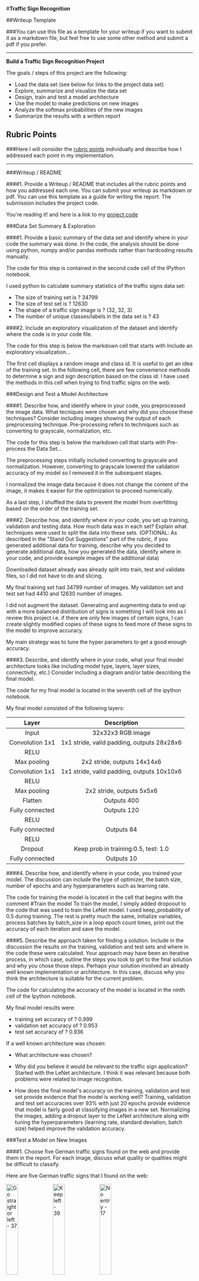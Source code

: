 #**Traffic Sign Recognition** 

##Writeup Template

###You can use this file as a template for your writeup if you want to submit it as a markdown file, but feel free to use some other method and submit a pdf if you prefer.

---

**Build a Traffic Sign Recognition Project**

The goals / steps of this project are the following:
* Load the data set (see below for links to the project data set)
* Explore, summarize and visualize the data set
* Design, train and test a model architecture
* Use the model to make predictions on new images
* Analyze the softmax probabilities of the new images
* Summarize the results with a written report


[//]: # (Image References)

[image1]: ./examples/visualization.jpg "Visualization"
[image2]: ./examples/grayscale.jpg "Grayscaling"
[image3]: ./examples/random_noise.jpg "Random Noise" 
[image5]: ./examples/placeholder.png "Traffic Sign 2"
[image6]: ./examples/placeholder.png "Traffic Sign 3"
[image7]: ./examples/placeholder.png "Traffic Sign 4"
[image8]: ./examples/placeholder.png "Traffic Sign 5"

## Rubric Points
###Here I will consider the [rubric points](https://review.udacity.com/#!/rubrics/481/view) individually and describe how I addressed each point in my implementation.  

---
###Writeup / README

####1. Provide a Writeup / README that includes all the rubric points and how you addressed each one. You can submit your writeup as markdown or pdf. You can use this template as a guide for writing the report. The submission includes the project code.

You're reading it! and here is a link to my [project code](https://github.com/asunar/CarND-Traffic-Sign-Classifier-Project/blob/master/Traffic_Sign_Classifier.ipynb)

###Data Set Summary & Exploration

####1. Provide a basic summary of the data set and identify where in your code the summary was done. In the code, the analysis should be done using python, numpy and/or pandas methods rather than hardcoding results manually.

The code for this step is contained in the second code cell of the IPython notebook.  

I used python to calculate summary statistics of the traffic
signs data set:

* The size of training set is ? 34799
* The size of test set is ? 12630
* The shape of a traffic sign image is ? (32, 32, 3)
* The number of unique classes/labels in the data set is ? 43

####2. Include an exploratory visualization of the dataset and identify where the code is in your code file.

The code for this step is below the markdown cell that starts with Include an exploratory visualization...

The first cell displays a random image and class id. It is useful to get an idea of the training set.
In the following cell, there are few convenience methods to determine a sign and sign description based on the class id.
I have used the methods in this cell when trying to find traffic signs on the web.

###Design and Test a Model Architecture

####1. Describe how, and identify where in your code, you preprocessed the image data. What tecniques were chosen and why did you choose these techniques? Consider including images showing the output of each preprocessing technique. Pre-processing refers to techniques such as converting to grayscale, normalization, etc.

The code for this step is below the markdown cell that starts with Pre-process the Data Set...

The preprocessing steps initially included converting to grayscale and normalization. However, converting to grayscale lowered the validation accuracy of my model so I removed it in the subsequent stages.

I normalized the image data because it does not change the content of the image, it makes it easier for the optimization to proceed numerically.

As a last step, I shuffled the data to prevent the model from overfitting based on the order of the training set.

####2. Describe how, and identify where in your code, you set up training, validation and testing data. How much data was in each set? Explain what techniques were used to split the data into these sets. (OPTIONAL: As described in the "Stand Out Suggestions" part of the rubric, if you generated additional data for training, describe why you decided to generate additional data, how you generated the data, identify where in your code, and provide example images of the additional data)

Downloaded dataset already was already split into train, test and validate files, so I did not have to do and slicing.

My final training set had 34799 number of images. My validation set and test set had 4410 and 12630 number of images.

I did not augment the dataset. Generating and augmenting data to end up with a more balanced distribution of signs is something I will look into as I review this project i.e. if there are only few images of certain signs, I can create slightly modified copies of these signs to feed more of these signs to the model to improve accuracy.

My main strategy was to tune the hyper parameters to get a good enough accuracy.


####3. Describe, and identify where in your code, what your final model architecture looks like including model type, layers, layer sizes, connectivity, etc.) Consider including a diagram and/or table describing the final model.

The code for my final model is located in the seventh cell of the ipython notebook. 

My final model consisted of the following layers:

| Layer         		|     Description	        					| 
|:---------------------:|:---------------------------------------------:| 
| Input         		| 32x32x3 RGB image   							| 
| Convolution 1x1		| 1x1 stride, valid padding, outputs 28x28x6	|
| RELU					|												|
| Max pooling	      	| 2x2 stride,  outputs 14x14x6					|
| Convolution 1x1		| 1x1 stride, valid padding, outputs 10x10x6	|
| RELU					|												|
| Max pooling	      	| 2x2 stride,  outputs 5x5x6					|
| Flatten				| Outputs 400									|
| Fully connected		| Outputs 120  									|
| RELU					|												|
| Fully connected		| Outputs 84  									|
| RELU					|												|
| Dropout				| Keep prob in training:0.5, test: 1.0			|
 Fully connected		| Outputs 10  									|


####4. Describe how, and identify where in your code, you trained your model. The discussion can include the type of optimizer, the batch size, number of epochs and any hyperparameters such as learning rate.

The code for training the model is located in the cell that begins with the comment #Train the model
To train the model, I simply added dropoout to the code that was used to train the LeNet model. I used keep_probability of 0.5 during training. The rest is pretty much the same, initialize variables, process batches by batch_size in a loop epoch count times, print out the accuracy of each iteration and save the model.

####5. Describe the approach taken for finding a solution. Include in the discussion the results on the training, validation and test sets and where in the code these were calculated. Your approach may have been an iterative process, in which case, outline the steps you took to get to the final solution and why you chose those steps. Perhaps your solution involved an already well known implementation or architecture. In this case, discuss why you think the architecture is suitable for the current problem.

The code for calculating the accuracy of the model is located in the ninth cell of the Ipython notebook.

My final model results were:
* training set accuracy of ? 0.999
* validation set accuracy of ? 0.953
* test set accuracy of ? 0.936

If a well known architecture was chosen:
* What architecture was chosen?
* Why did you believe it would be relevant to the traffic sign application?
Started with the LeNet architecture. I think it was relevant because both problems were related to image recognition. 

* How does the final model's accuracy on the training, validation and test set provide evidence that the model is working well?
Training, validation and test set accuracies over 93% with just 20 epochs provide evidence that model is fairly good at classifying images in a new set. Normalizing the images, adding a dropout layer to the LeNet architecture along with tuning the hyperparameters (learning rate, standard deviation, batch size) helped improve the validation accuracy.
 

###Test a Model on New Images

####1. Choose five German traffic signs found on the web and provide them in the report. For each image, discuss what quality or qualities might be difficult to classify.

Here are five German traffic signs that I found on the web:
 
<img src="./signs/gostraightorleft.37.jpg" style="float:left" alt="Go straight or left - 37" width="25%"/>
<img src="./signs/keepleft.39.jpg" style="float:left"  alt="Keep left - 39" width="25%"/>
<img src="./signs/no_entry.17.jpg" alt="No entry - 17" width="25%"/>
<img src="./signs/nopassing.9.jpg" alt="No passing - 9" width="25%"/>
<img src="./signs/speedlimit80.6.jpg" alt="Speed limit 80km - 6" width="25%"/>

The first image might be difficult to classify because the bottom of the sign is cropped out so model may not have been able to detect circle in the image. All of the go straight or left signs I looked in the training set include the circle which contains the actual sign.


####2. Discuss the model's predictions on these new traffic signs and compare the results to predicting on the test set. Identify where in your code predictions were made. At a minimum, discuss what the predictions were, the accuracy on these new predictions, and compare the accuracy to the accuracy on the test set (OPTIONAL: Discuss the results in more detail as described in the "Stand Out Suggestions" part of the rubric).

The code for making predictions on my final model is located in the tenth cell of the Ipython notebook.

Here are the results of the prediction:

| Image			        |     Prediction	        					| 
|:---------------------:|:---------------------------------------------:| 
| Stop Sign      		| Stop sign   									| 
| U-turn     			| U-turn 										|
| Yield					| Yield											|
| 100 km/h	      		| Bumpy Road					 				|
| Slippery Road			| Slippery Road      							|


The model was able to correctly guess 4 of the 5 traffic signs, which gives an accuracy of 80%. This compares favorably to the accuracy on the test set of ...

####3. Describe how certain the model is when predicting on each of the five new images by looking at the softmax probabilities for each prediction and identify where in your code softmax probabilities were outputted. Provide the top 5 softmax probabilities for each image along with the sign type of each probability. (OPTIONAL: as described in the "Stand Out Suggestions" part of the rubric, visualizations can also be provided such as bar charts)

The code for making predictions on my final model is located in the 11th cell of the Ipython notebook.

For the first image, the model is relatively sure that this is a stop sign (probability of 0.6), and the image does contain a stop sign. The top five soft max probabilities were

| Probability         	|     Prediction	        					| 
|:---------------------:|:---------------------------------------------:| 
| .60         			| Stop sign   									| 
| .20     				| U-turn 										|
| .05					| Yield											|
| .04	      			| Bumpy Road					 				|
| .01				    | Slippery Road      							|


For the second image ... 
